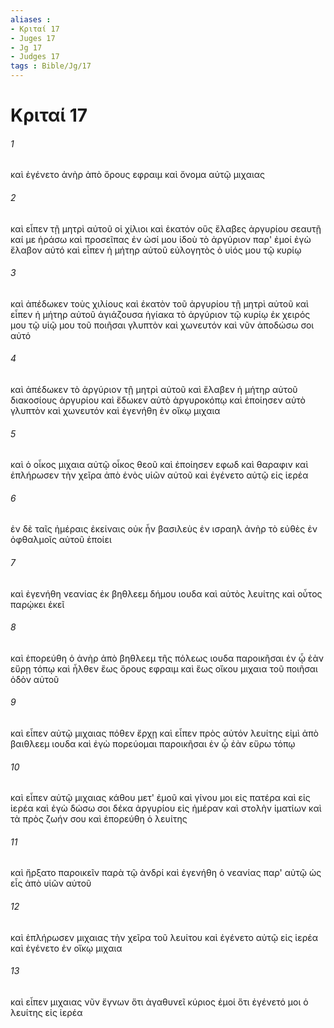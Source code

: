 ```yaml
---
aliases : 
- Κριταί 17
- Juges 17
- Jg 17
- Judges 17
tags : Bible/Jg/17
---
```


# Κριταί 17

###### 1
καὶ ἐγένετο ἀνὴρ ἀπὸ ὄρους εφραιμ καὶ ὄνομα αὐτῷ μιχαιας
###### 2
καὶ εἶπεν τῇ μητρὶ αὐτοῦ οἱ χίλιοι καὶ ἑκατόν οὓς ἔλαβες ἀργυρίου σεαυτῇ καί με ἠράσω καὶ προσεῖπας ἐν ὠσί μου ἰδοὺ τὸ ἀργύριον παρ' ἐμοί ἐγὼ ἔλαβον αὐτό καὶ εἶπεν ἡ μήτηρ αὐτοῦ εὐλογητὸς ὁ υἱός μου τῷ κυρίῳ
###### 3
καὶ ἀπέδωκεν τοὺς χιλίους καὶ ἑκατὸν τοῦ ἀργυρίου τῇ μητρὶ αὐτοῦ καὶ εἶπεν ἡ μήτηρ αὐτοῦ ἁγιάζουσα ἡγίακα τὸ ἀργύριον τῷ κυρίῳ ἐκ χειρός μου τῷ υἱῷ μου τοῦ ποιῆσαι γλυπτὸν καὶ χωνευτόν καὶ νῦν ἀποδώσω σοι αὐτό
###### 4
καὶ ἀπέδωκεν τὸ ἀργύριον τῇ μητρὶ αὐτοῦ καὶ ἔλαβεν ἡ μήτηρ αὐτοῦ διακοσίους ἀργυρίου καὶ ἔδωκεν αὐτὸ ἀργυροκόπῳ καὶ ἐποίησεν αὐτὸ γλυπτὸν καὶ χωνευτόν καὶ ἐγενήθη ἐν οἴκῳ μιχαια
###### 5
καὶ ὁ οἶκος μιχαια αὐτῷ οἶκος θεοῦ καὶ ἐποίησεν εφωδ καὶ θαραφιν καὶ ἐπλήρωσεν τὴν χεῖρα ἀπὸ ἑνὸς υἱῶν αὐτοῦ καὶ ἐγένετο αὐτῷ εἰς ἱερέα
###### 6
ἐν δὲ ταῖς ἡμέραις ἐκείναις οὐκ ἦν βασιλεὺς ἐν ισραηλ ἀνὴρ τὸ εὐθὲς ἐν ὀφθαλμοῖς αὐτοῦ ἐποίει
###### 7
καὶ ἐγενήθη νεανίας ἐκ βηθλεεμ δήμου ιουδα καὶ αὐτὸς λευίτης καὶ οὗτος παρῴκει ἐκεῖ
###### 8
καὶ ἐπορεύθη ὁ ἀνὴρ ἀπὸ βηθλεεμ τῆς πόλεως ιουδα παροικῆσαι ἐν ᾧ ἐὰν εὕρῃ τόπῳ καὶ ἦλθεν ἕως ὄρους εφραιμ καὶ ἕως οἴκου μιχαια τοῦ ποιῆσαι ὁδὸν αὐτοῦ
###### 9
καὶ εἶπεν αὐτῷ μιχαιας πόθεν ἔρχῃ καὶ εἶπεν πρὸς αὐτόν λευίτης εἰμὶ ἀπὸ βαιθλεεμ ιουδα καὶ ἐγὼ πορεύομαι παροικῆσαι ἐν ᾧ ἐὰν εὕρω τόπῳ
###### 10
καὶ εἶπεν αὐτῷ μιχαιας κάθου μετ' ἐμοῦ καὶ γίνου μοι εἰς πατέρα καὶ εἰς ἱερέα καὶ ἐγὼ δώσω σοι δέκα ἀργυρίου εἰς ἡμέραν καὶ στολὴν ἱματίων καὶ τὰ πρὸς ζωήν σου καὶ ἐπορεύθη ὁ λευίτης
###### 11
καὶ ἤρξατο παροικεῖν παρὰ τῷ ἀνδρί καὶ ἐγενήθη ὁ νεανίας παρ' αὐτῷ ὡς εἷς ἀπὸ υἱῶν αὐτοῦ
###### 12
καὶ ἐπλήρωσεν μιχαιας τὴν χεῖρα τοῦ λευίτου καὶ ἐγένετο αὐτῷ εἰς ἱερέα καὶ ἐγένετο ἐν οἴκῳ μιχαια
###### 13
καὶ εἶπεν μιχαιας νῦν ἔγνων ὅτι ἀγαθυνεῖ κύριος ἐμοί ὅτι ἐγένετό μοι ὁ λευίτης εἰς ἱερέα
